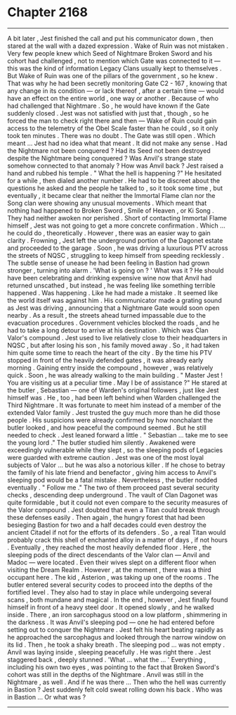 
# Chapter 2168


---

A bit later , Jest finished the call and put his communicator down , then stared at the wall with a dazed expression . Wake of Ruin was not mistaken . Very few people knew which Seed of Nightmare Broken Sword and his cohort had challenged , not to mention which Gate was connected to it — this was the kind of information Legacy Clans usually kept to themselves . But Wake of Ruin was one of the pillars of the government , so he knew . That was why he had been secretly monitoring Gate C2 - 167 , knowing that any change in its condition — or lack thereof , after a certain time — would have an effect on the entire world , one way or another . Because of who had challenged that Nightmare . So , he would have known if the Gate suddenly closed . Jest was not satisfied with just that , though , so he forced the man to check right there and then — Wake of Ruin could gain access to the telemetry of the Obel Scale faster than he could , so it only took ten minutes . There was no doubt . The Gate was still open . Which meant …
Jest had no idea what that meant . It did not make any sense . Had the Nightmare not been conquered ? Had its Seed not been destroyed despite the Nightmare being conquered ? Was Anvil's strange state somehow connected to that anomaly ?
How was Anvil back ?
Jest raised a hand and rubbed his temple .
" What the hell is happening ?"
He hesitated for a while , then dialed another number . He had to be discreet about the questions he asked and the people he talked to , so it took some time , but eventually , it became clear that neither the Immortal Flame clan nor the Song clan were showing any unusual movements . Which meant that nothing had happened to Broken Sword , Smile of Heaven , or Ki Song . They had neither awoken nor perished .
Short of contacting Immortal Flame himself , Jest was not going to get a more concrete confirmation . Which … he could do , theoretically . However , there was an easier way to gain clarity . Frowning , Jest left the underground portion of the Dagonet estate and proceeded to the garage . Soon , he was driving a luxurious PTV across the streets of NQSC , struggling to keep himself from speeding recklessly . The subtle sense of unease he had been feeling in Bastion had grown stronger , turning into alarm .
'What is going on ? '
What was it ?
He should have been celebrating and drinking expensive wine now that Anvil had returned unscathed , but instead , he was feeling like something terrible happened . Was happening .
Like he had made a mistake . It seemed like the world itself was against him . His communicator made a grating sound as Jest was driving , announcing that a Nightmare Gate would soon open nearby . As a result , the streets ahead turned impassable due to the evacuation procedures . Government vehicles blocked the roads , and he had to take a long detour to arrive at his destination . Which was Clan Valor's compound . Jest used to live relatively close to their headquarters in NQSC , but after losing his son , his family moved away . So , it had taken him quite some time to reach the heart of the city . By the time his PTV stopped in front of the heavily defended gates , it was already early morning .
Gaining entry inside the compound , however , was relatively quick . Soon , he was already walking to the main building . " Master Jest ! You are visiting us at a peculiar time . May I be of assistance ?"
He stared at the butler , Sebastian — one of Warden's original followers , just like Jest himself was . He , too , had been left behind when Warden challenged the Third Nightmare .
It was fortunate to meet him instead of a member of the extended Valor family . Jest trusted the guy much more than he did those people . His suspicions were already confirmed by how nonchalant the butler looked , and how peaceful the compound seemed . But he still needed to check . Jest leaned forward a little . " Sebastian … take me to see the young lord ."
The butler studied him silently . Awakened were exceedingly vulnerable while they slept , so the sleeping pods of Legacies were guarded with extreme caution . Jest was one of the most loyal subjects of Valor … but he was also a notorious killer . If he chose to betray the family of his late friend and benefactor , giving him access to Anvil's sleeping pod would be a fatal mistake . Nevertheless , the butler nodded eventually . " Follow me ."
The two of them proceed past several security checks , descending deep underground . The vault of Clan Dagonet was quite formidable , but it could not even compare to the security measures of the Valor compound . Jest doubted that even a Titan could break through these defenses easily . Then again , the hungry forest that had been besieging Bastion for two and a half decades could even destroy the ancient Citadel if not for the efforts of its defenders . So , a real Titan would probably crack this shell of enchanted alloy in a matter of days , if not hours . Eventually , they reached the most heavily defended floor . Here , the sleeping pods of the direct descendants of the Valor clan — Anvil and Madoc — were located . Even their wives slept on a different floor when visiting the Dream Realm . However , at the moment , there was a third occupant here . The kid , Asterion , was taking up one of the rooms . The butler entered several security codes to proceed into the depths of the fortified level . They also had to stay in place while undergoing several scans , both mundane and magical . In the end , however , Jest finally found himself in front of a heavy steel door . It opened slowly , and he walked inside . There , an iron sarcophagus stood on a low platform , shimmering in the darkness . It was Anvil's sleeping pod — one he had entered before setting out to conquer the Nightmare . Jest felt his heart beating rapidly as he approached the sarcophagus and looked through the narrow window on its lid . Then , he took a shaky breath . The sleeping pod … was not empty . Anvil was laying inside , sleeping peacefully . He was right there . Jest staggered back , deeply stunned . 'What … what the … '
Everything , including his own two eyes , was pointing to the fact that Broken Sword's cohort was still in the depths of the Nightmare . Anvil was still in the Nightmare , as well .
And if he was there …
Then who the hell was currently in Bastion ?
Jest suddenly felt cold sweat rolling down his back .
Who was in Bastion ... Or what was ?

---

